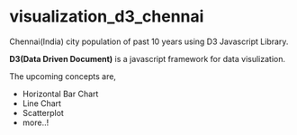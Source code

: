 # visualization_d3_chennai

Chennai(India) city population of past 10 years using D3 Javascript Library.

<b> D3(Data Driven Document)</b> is a javascript framework for data visulization.

The upcoming concepts are,

<ul> 
<li>Horizontal Bar Chart</li>
<li> Line Chart </li>
<li> Scatterplot</li>
<li> more..!</li>
</ul>

